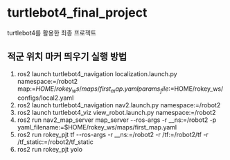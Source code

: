 # turtlebot4_final_project
turtlebot4를 활용한 최종 프로젝트

## 적군 위치 마커 띄우기 실행 방법
1. ros2 launch turtlebot4_navigation localization.launch.py   namespace:=/robot2   map:=$HOME/rokey_ws/maps/first_map.yaml   params_file:=$HOME/rokey_ws/configs/local2.yaml
2. ros2 launch turtlebot4_navigation nav2.launch.py namespace:=/robot2
3. ros2 launch turtlebot4_viz view_robot.launch.py namespace:=/robot2
4. ros2 run nav2_map_server map_server --ros-args -r __ns:=/robot2 -p yaml_filename:=$HOME/rokey_ws/maps/first_map.yaml
5. ros2 run rokey_pjt tf --ros-args -r __ns:=/robot2 -r /tf:=/robot2/tf -r /tf_static:=/robot2/tf_static
6. ros2 run rokey_pjt yolo

